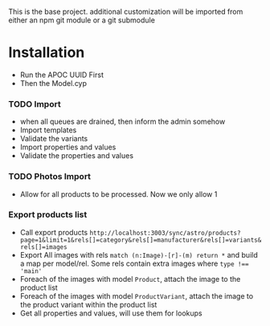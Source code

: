 This is the base project.
additional customization will be imported from either an npm git module or a 
git submodule
# Installation
* Run the APOC UUID First
* Then the Model.cyp

### TODO Import
* when all queues are drained, then inform the admin somehow
* Import templates
* Validate the variants
* Import properties and values
* Validate the properties and values

### TODO Photos Import
* Allow for all products to be processed. Now we only allow 1



### Export products list
* Call export products `http://localhost:3003/sync/astro/products?page=1&limit=1&rels[]=category&rels[]=manufacturer&rels[]=variants&rels[]=images`
* Export All images with rels `match (n:Image)-[r]-(m) return *` and build a map per model/rel. Some rels contain extra images where `type !== 'main'`
* Foreach of the images with model `Product`, attach the image to the product list
* Foreach of the images with model `ProductVariant`, attach the image to the product variant within the product list
* Get all properties and values, will use them for lookups 

